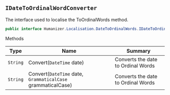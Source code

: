 ## `IDateToOrdinalWordConverter`

The interface used to localise the ToOrdinalWords method.
```csharp
public interface Humanizer.Localisation.DateToOrdinalWords.IDateToOrdinalWordConverter

```

Methods

| Type | Name | Summary | 
| --- | --- | --- | 
| `String` | Convert(`DateTime` date) | Converts the date to Ordinal Words | 
| `String` | Convert(`DateTime` date, `GrammaticalCase` grammaticalCase) | Converts the date to Ordinal Words | 



